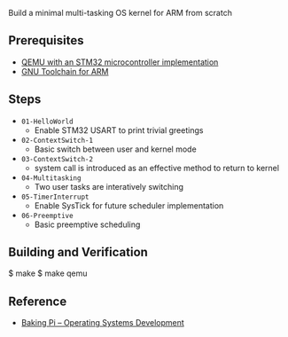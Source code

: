 Build a minimal multi-tasking OS kernel for ARM from scratch

Prerequisites
-------------
- [QEMU with an STM32 microcontroller implementation](http://beckus.github.io/qemu_stm32/)
- [GNU Toolchain for ARM](https://launchpad.net/gcc-arm-embedded)

Steps
-----
* `01-HelloWorld`
  - Enable STM32 USART to print trivial greetings
* `02-ContextSwitch-1`
  - Basic switch between user and kernel mode
* `03-ContextSwitch-2`
  - system call is introduced as an effective method to return to kernel
* `04-Multitasking`
  - Two user tasks are interatively switching
* `05-TimerInterrupt`
  - Enable SysTick for future scheduler implementation
* `06-Preemptive`
  - Basic preemptive scheduling

Building and Verification
-------------------------
$ make
$ make qemu

Reference
---------
* [Baking Pi – Operating Systems Development](http://www.cl.cam.ac.uk/projects/raspberrypi/tutorials/os/)

